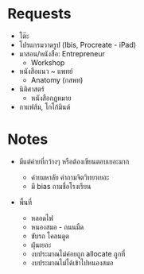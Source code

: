 # Requests

- โต๊ะ
- โปรแกรมวาดรูป (Ibis, Procreate - iPad)
- มาสอน/หนังสือ: Entrepreneur
  - Workshop
- หนังสือแนว ~ แพทย์
  - Anatomy (กสพท)
- นิติศาสตร์
  - หนังสือกฎหมาย
- กาแฟส้ม, โกโก้มินต์

# Notes

- มีแต่ค่ายที่กว้างๆ หรือต้องเขียนตอบเยอะมาก
   - ค่ายมหาลัย คำถามจิตวิทยาเยอะ
   - มี bias ถามชื่อโรงเรียน

- พื้นที่
  - หลอดไฟ
  - หนองสมอ
  -​ ถนนมืด
  - ขับรถ โคลนดูด
  - ฝุ่นเยอะ
  - งบประมาณไม่ค่อยถูก allocate ถูกที่
  - งบประมาณไม่ได้เข้าไปหนองสมอ